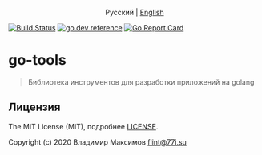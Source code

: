 <p align="center">
  <span>Русский</span> |
  <a href="README.md#go-tools">English</a>
  
</p>

[![Build Status](https://travis-ci.org/fcg-xvii/go-tools.svg?branch=master)](https://travis-ci.org/fcg-xvii/go-tools) 
 [![go.dev reference](https://img.shields.io/badge/go.dev-reference-007d9c?logo=go&logoColor=white&style=flat-square)](https://pkg.go.dev/github.com/fcg-xvii/go-tools) 
 [![Go Report Card](https://goreportcard.com/badge/github.com/fcg-xvii/go-tools)](https://goreportcard.com/report/github.com/fcg-xvii/go-tools) 

# go-tools
> Библиотека инструментов для разработки приложений на golang

## Лицензия

The MIT License (MIT), подробнее [LICENSE](LICENSE).

Copyright (c) 2020 Владимир Максимов <flint@77i.su>